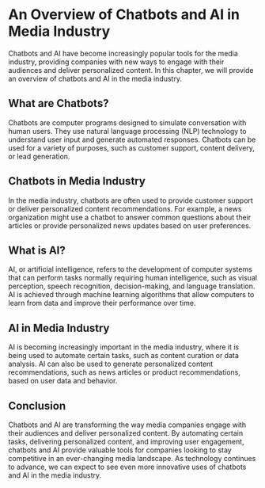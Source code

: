 An Overview of Chatbots and AI in Media Industry
==============================================================================================

Chatbots and AI have become increasingly popular tools for the media industry, providing companies with new ways to engage with their audiences and deliver personalized content. In this chapter, we will provide an overview of chatbots and AI in the media industry.

What are Chatbots?
------------------

Chatbots are computer programs designed to simulate conversation with human users. They use natural language processing (NLP) technology to understand user input and generate automated responses. Chatbots can be used for a variety of purposes, such as customer support, content delivery, or lead generation.

Chatbots in Media Industry
--------------------------

In the media industry, chatbots are often used to provide customer support or deliver personalized content recommendations. For example, a news organization might use a chatbot to answer common questions about their articles or provide personalized news updates based on user preferences.

What is AI?
-----------

AI, or artificial intelligence, refers to the development of computer systems that can perform tasks normally requiring human intelligence, such as visual perception, speech recognition, decision-making, and language translation. AI is achieved through machine learning algorithms that allow computers to learn from data and improve their performance over time.

AI in Media Industry
--------------------

AI is becoming increasingly important in the media industry, where it is being used to automate certain tasks, such as content curation or data analysis. AI can also be used to generate personalized content recommendations, such as news articles or product recommendations, based on user data and behavior.

Conclusion
----------

Chatbots and AI are transforming the way media companies engage with their audiences and deliver personalized content. By automating certain tasks, delivering personalized content, and improving user engagement, chatbots and AI provide valuable tools for companies looking to stay competitive in an ever-changing media landscape. As technology continues to advance, we can expect to see even more innovative uses of chatbots and AI in the media industry.
